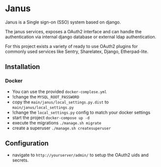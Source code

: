 # Janus

Janus is a Single sign-on (SSO) system based on django.

The janus services, exposes a OAuth2 interface and can handle the authentication via internal django database or external ldap authentication.

For this project exists a variety of ready to use OAuth2 plugins for commonly used services like Sentry, Sharelatex, Django, Etherpad-lite.

## Installation

### Docker
- You can use the provided `docker-complese.yml`
- !change the `MYSQL_ROOT_PASSWORD`
- copy the `main/janus/local_settings.py.dist` to `main/janus/local_settings.py`
- !change the `local_settings.py` config to match your docker settings
- start the project `docker-compose up -d`
- execute the migrations `./manage.sh migrate`
- create a superuser `./manage.sh createsuperuser`


## Configuration
- navigate to `http://yourserver/admin/` to setup the OAuth2 uids and secrets.